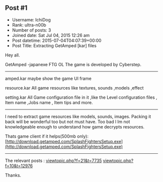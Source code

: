 ## Post #1
- Username: IchiDog
- Rank: ultra-n00b
- Number of posts: 3
- Joined date: Sat Jul 04, 2015 12:26 am
- Post datetime: 2015-07-04T04:07:39+00:00
- Post Title: Extracting GetAmped [kar] files

Hey all.

GetAmped -japanexe FTG OL
 The game is developed by Cyberstep.

----------------------------------------------------------------------------------------------------------------
amped.kar maybe show the game UI frame

resource.kar All game resources like textures, sounds ,models ,effect

setting.kar All Game configuration file in it ,like the Level configuration files , Item name ,Jobs name , Item tips and more.

----------------------------------------------------------------------------------------------------------------
I need to extract game resources like models, sounds, images. Packing it back will be wonderful too but not must have. Too bad I Im not knowledgeable enough to understand how game decrypts resources.



Thats game client if it helps(500mb only):  [http://download.getamped.com/SplashFightersSetup.exe](http://download.getamped.com/SplashFightersSetup.exe)


----------------------------------------------------------------------------------------------------------------
The relevant posts : [viewtopic.php?f=21&t=7735](http://forum.xentax.com/viewtopic.php?f=21&t=7735)
[viewtopic.php?f=10&t=12976](http://forum.xentax.com/viewtopic.php?f=10&t=12976)


Thanks.
